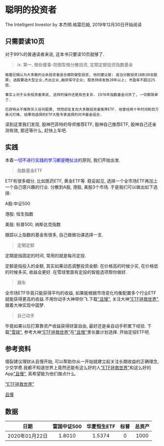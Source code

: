 # 聪明的投资者
The Intelligent Investor by 本杰明.格雷厄姆, 2019年12月30日开始阅读

## 只需要读10页
对于99%的普通读者来说, 这本书只要读10页就够了.
>ix. 第一, 做些傻事-防御型做分散投资, 定期定额投资指数基金

```
格雷厄姆认为大多数的业余投资者适合做防御型投资, 他的建议是: 适当分散投资10到30支股票; 选股要选大型企业,杰出企业,融资保守企业; 股息持续发放20年以上; 市盈率不超过25倍.

事实上对于业余投资者来说, 这样的操作还是有些复杂. 1976年指数基金问世了, 一切都简单了.

巴菲特从不推荐买入任何股票, 然而却反复向大多数投资者推荐ETF. 他曾经用十年时间和百万美元打赌, 结果他选择的ETF大胜专家选择的对冲基金组合.
```


读到这里我们发现, 股神巴菲特的导师推荐ETF, 股神自己推荐ETF, 股神自己还亲测有效, 那还等什么, 赶快上车吧.


## 实践
本着<font color=blue>一切不进行实践的学习都是瞎扯淡</font>的原则, 我们开始出发.
>指数基金ETF

ETF有很多细分, 比如医药ETF, 黄金ETF等. 稳妥起见, 选择一个全市场ETF再加上一个自己感兴趣的行业. 分散到A股, 港股, 美股3个市场. 于是我们可以做出如下选择:

A股:中证500

港股: 恒生指数

美股: 标普500, 纳斯达克指数

跟踪以上指数的基金有很多, 自己做做功课选择一支.

>定期定额

定期是指固定的时间, 常用的就是每月定投.

定额是指投入的金额, 其实如果动态调整投资金额: 在价格高的时候少买, 在价格低的时候多买, 收益会更好. 在雪球里面有定投的智能选项帮你做好.

> 跟车

全市场ETF毕竟只能获得平均的收益, 如果能根据市场变化均衡配置多个行业ETF就能获得更高的收益.不用你动手大神带你飞.下载["且慢"](https://qieman.com/app), 关注大神["ETF拯救世界"](https://weibo.com/chinaetfs), 跟着大神实现中国梦.

>自己动手

毕竟如果以后打算靠资产收益获得财富自由, 最好还是亲自动手积累下经验. 下载["雪球"](https://xueqiu.com/), 参考大神["ETF拯救世界"](https://weibo.com/chinaetfs)在["且慢"](https://qieman.com/app)里长赢计划选择. 开始定投ETF吧.


## 参考资料

墙裂建议理财从且慢开始, 可以帮助你从一开始就建立起关注长期收益的正确理念, 少交学费.我都不知道世界上竟然还能有这么好的人["ETF拯救世界"](https://weibo.com/chinaetfs)和这么好的App["且慢"](https://qieman.com/app), 真希望能为他们做点什么.

["ETF拯救世界"](https://weibo.com/chinaetfs)

[且慢](https://qieman.com/)


## 数据


|日期|富国中证500|华夏恒生ETF|标普|总资产|
|:----:|:----:|:----:|:----:|:----:|
|2020年01月22日|1.8010|1.5374|0|1000|

